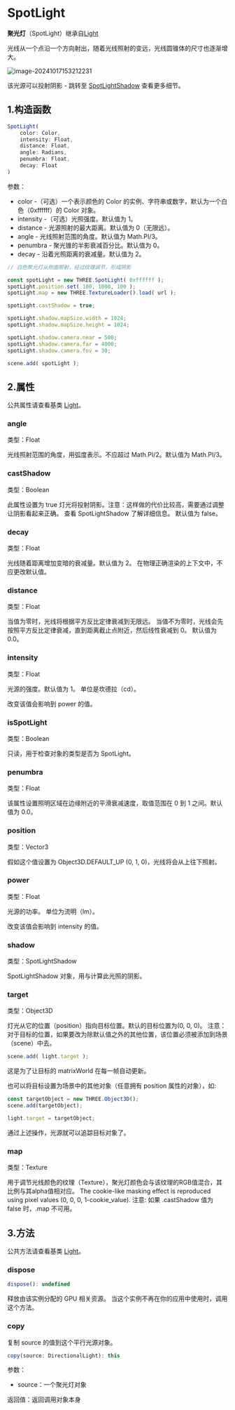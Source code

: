 # SpotLight

**聚光灯**（SpotLight）继承自[Light](01.Light)

光线从一个点沿一个方向射出，随着光线照射的变远，光线圆锥体的尺寸也逐渐增大。

![image-20241017153212231](https://gitee.com/xarzhi/picture/raw/master/img/image-20241017153212231.png)

该光源可以投射阴影 - 跳转至 [SpotLightShadow](https://threejs.org/docs/index.html#api/zh/lights/shadows/SpotLightShadow) 查看更多细节。

## 1.构造函数

```js
SpotLight(
    color: Color,
    intensity: Float, 
    distance: Float,
    angle: Radians,
    penumbra: Float,
    decay: Float
)
```

参数：

- color -（可选）一个表示颜色的 Color 的实例、字符串或数字，默认为一个白色（0xffffff）的 Color 对象。
- intensity -（可选）光照强度。默认值为 1。
- distance - 光源照射的最大距离。默认值为 0（无限远）。
- angle - 光线照射范围的角度。默认值为 Math.PI/3。
- penumbra - 聚光锥的半影衰减百分比。默认值为 0。
- decay - 沿着光照距离的衰减量。默认值为 2。

```js
// 白色聚光灯从侧面照射，经过纹理调节，形成阴影

const spotLight = new THREE.SpotLight( 0xffffff );
spotLight.position.set( 100, 1000, 100 );
spotLight.map = new THREE.TextureLoader().load( url );

spotLight.castShadow = true;

spotLight.shadow.mapSize.width = 1024;
spotLight.shadow.mapSize.height = 1024;

spotLight.shadow.camera.near = 500;
spotLight.shadow.camera.far = 4000;
spotLight.shadow.camera.fov = 30;

scene.add( spotLight );
```



## 2.属性

公共属性请查看基类 [Light](01.Light)。

### angle

类型：Float

光线照射范围的角度，用弧度表示。不应超过 Math.PI/2。默认值为 Math.PI/3。

### castShadow

类型：Boolean

此属性设置为 true 灯光将投射阴影。注意：这样做的代价比较高，需要通过调整让阴影看起来正确。 查看 SpotLightShadow 了解详细信息。 默认值为 false。



### decay

类型：Float

光线随着距离增加变暗的衰减量。默认值为 2。
在物理正确渲染的上下文中，不应更改默认值。



### distance

类型：Float

当值为零时，光线将根据平方反比定律衰减到无限远。 当值不为零时，光线会先按照平方反比定律衰减，直到距离截止点附近，然后线性衰减到 0。
默认值为 0.0。



### intensity

类型：Float

光源的强度。默认值为 1。
单位是坎德拉（cd）。

改变该值会影响到 power 的值。



### isSpotLight

类型：Boolean

只读，用于检查对象的类型是否为 SpotLight。



### penumbra

类型：Float

该属性设置照明区域在边缘附近的平滑衰减速度，取值范围在 0 到 1 之间。默认值为 0.0。



### position

类型：Vector3

假如这个值设置为 Object3D.DEFAULT_UP (0, 1, 0)，光线将会从上往下照射。



### power

类型：Float

光源的功率。
单位为流明（lm）。

改变该值会影响到 intensity 的值。



### shadow

类型：SpotLightShadow

SpotLightShadow 对象，用与计算此光照的阴影。



### target

类型：Object3D

灯光从它的位置（position）指向目标位置。默认的目标位置为(0, 0, 0)。
注意：对于目标的位置，如果要改为除默认值之外的其他位置，该位置必须被添加到场景（scene）中去。

```js
scene.add( light.target );
```

这是为了让目标的 matrixWorld 在每一帧自动更新。

也可以将目标设置为场景中的其他对象（任意拥有 position 属性的对象），如:

```js
const targetObject = new THREE.Object3D();
scene.add(targetObject);

light.target = targetObject;
```

通过上述操作，光源就可以追踪目标对象了。



### map

类型：Texture

用于调节光线颜色的纹理（Texture），聚光灯颜色会与该纹理的RGB值混合，其比例与其alpha值相对应。
The cookie-like masking effect is reproduced using pixel values (0, 0, 0, 1-cookie_value).
注意: 如果 .castShadow 值为 false 时，.map 不可用。



## 3.方法

公共方法请查看基类 [Light](01.Light)。

### dispose

```js
dispose(): undefined
```

释放由该实例分配的 GPU 相关资源。 当这个实例不再在你的应用中使用时，调用这个方法。

### copy

复制 source 的值到这个平行光源对象。

```js
copy(source: DirectionalLight): this
```

参数：

- source：一个聚光灯对象

返回值：返回调用对象本身




